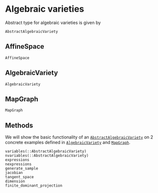 # Algebraic varieties

Abstract type for algebraic varieties is given by

```@docs
AbstractAlgebraicVariety
```

## AffineSpace

```@docs
AffineSpace
```

## AlgebraicVariety

```@docs
AlgebraicVariety
```

## MapGraph

```@docs
MapGraph
```

## Methods

We will show the basic functionality of an [`AbstractAlgebraicVariety`](@ref) on 2 concrete examples
defined in [`AlgebraicVariety`](@ref) and [`MapGraph`](@ref).

```@docs
variables(::AbstractAlgebraicVariety)
nvariables(::AbstractAlgebraicVariety)
expressions
nexpressions
generate_sample
jacobian
tangent_space
dimension
finite_dominant_projection
```